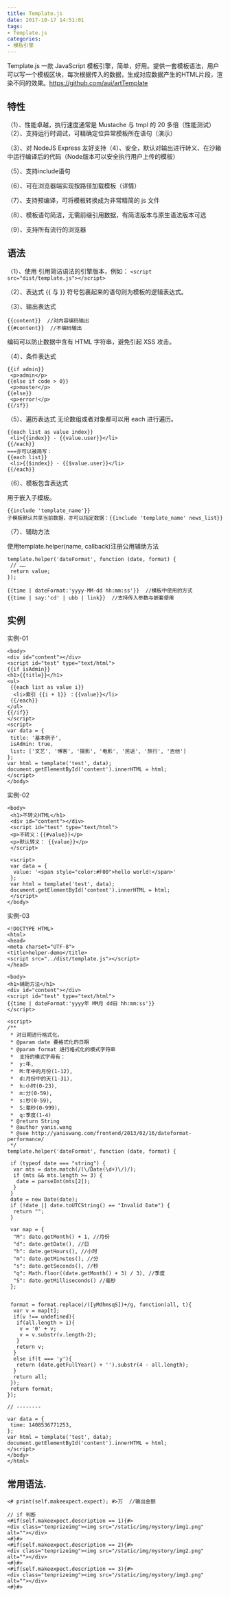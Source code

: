 ```yaml
---
title: Template.js 
date: 2017-10-17 14:51:01
tags:
- Template.js
categories: 
- 模板引擎 
---
```


Template.js 一款 JavaScript 模板引擎，简单，好用。提供一套模板语法，用户可以写一个模板区块，每次根据传入的数据，生成对应数据产生的HTML片段，渲染不同的效果。https://github.com/aui/artTemplate

## 特性
（1）、性能卓越，执行速度通常是 Mustache 与 tmpl 的 20 多倍（性能测试）（2）、支持运行时调试，可精确定位异常模板所在语句（演示）

（3）、对 NodeJS Express 友好支持（4）、安全，默认对输出进行转义、在沙箱中运行编译后的代码（Node版本可以安全执行用户上传的模板）

（5）、支持include语句

（6）、可在浏览器端实现按路径加载模板（详情）

（7）、支持预编译，可将模板转换成为非常精简的 js 文件

（8）、模板语句简洁，无需前缀引用数据，有简洁版本与原生语法版本可选

（9）、支持所有流行的浏览器

## 语法
（1）、使用
引用简洁语法的引擎版本，例如： `<script src="dist/template.js"></script>` 

（2）、表达式
{{ 与 }} 符号包裹起来的语句则为模板的逻辑表达式。

（3）、输出表达式
```
{{content}}  //对内容编码输出
{{#content}}  //不编码输出
```
编码可以防止数据中含有 HTML 字符串，避免引起 XSS 攻击。

（4）、条件表达式
```
{{if admin}}
 <p>admin</p>
{{else if code > 0}}
 <p>master</p>
{{else}}
 <p>error!</p>
{{/if}}
```

（5）、遍历表达式
无论数组或者对象都可以用 each 进行遍历。
```
{{each list as value index}}
 <li>{{index}} - {{value.user}}</li>
{{/each}}
===亦可以被简写：
{{each list}}
 <li>{{$index}} - {{$value.user}}</li>
{{/each}}
```

（6）、模板包含表达式

用于嵌入子模板。
```
{{include 'template_name'}}  
子模板默认共享当前数据，亦可以指定数据：{{include 'template_name' news_list}}  
```

（7）、辅助方法

使用template.helper(name, callback)注册公用辅助方法
```
template.helper('dateFormat', function (date, format) {
 // ……
 return value;
});
```
```
{{time | dateFormat:'yyyy-MM-dd hh:mm:ss'}}  //模板中使用的方式
{{time | say:'cd' | ubb | link}}  //支持传入参数与嵌套使用
```


## 实例
实例-01
```
<body>
<div id="content"></div>
<script id="test" type="text/html">
{{if isAdmin}}
<h1>{{title}}</h1>
<ul>
 {{each list as value i}}
  <li>索引 {{i + 1}} ：{{value}}</li>
 {{/each}}
</ul>
{{/if}}
</script>
<script>
var data = {
 title: '基本例子',
 isAdmin: true,
 list: ['文艺', '博客', '摄影', '电影', '民谣', '旅行', '吉他']
};
var html = template('test', data);
document.getElementById('content').innerHTML = html;
</script>
</body>
```
实例-02
```
<body>
 <h1>不转义HTML</h1>
 <div id="content"></div>
 <script id="test" type="text/html">
 <p>不转义：{{#value}}</p>
 <p>默认转义： {{value}}</p>
 </script>
  
 <script>
 var data = {
  value: '<span style="color:#F00">hello world!</span>'
 };
 var html = template('test', data);
 document.getElementById('content').innerHTML = html;
 </script>
</body>
```
实例-03
```
<!DOCTYPE HTML>
<html>
<head>
<meta charset="UTF-8">
<title>helper-demo</title>
<script src="../dist/template.js"></script>
</head>
  
<body>
<h1>辅助方法</h1>
<div id="content"></div>
<script id="test" type="text/html">
{{time | dateFormat:'yyyy年 MM月 dd日 hh:mm:ss'}}
</script>
  
<script>
/**
 * 对日期进行格式化，
 * @param date 要格式化的日期
 * @param format 进行格式化的模式字符串
 *  支持的模式字母有：
 *  y:年,
 *  M:年中的月份(1-12),
 *  d:月份中的天(1-31),
 *  h:小时(0-23),
 *  m:分(0-59),
 *  s:秒(0-59),
 *  S:毫秒(0-999),
 *  q:季度(1-4)
 * @return String
 * @author yanis.wang
 * @see http://yaniswang.com/frontend/2013/02/16/dateformat-performance/
 */
template.helper('dateFormat', function (date, format) {
  
 if (typeof date === "string") {
  var mts = date.match(/(\/Date(\d+)\/)/);
  if (mts && mts.length >= 3) {
   date = parseInt(mts[2]);
  }
 }
 date = new Date(date);
 if (!date || date.toUTCString() == "Invalid Date") {
  return "";
 }
  
 var map = {
  "M": date.getMonth() + 1, //月份
  "d": date.getDate(), //日
  "h": date.getHours(), //小时
  "m": date.getMinutes(), //分
  "s": date.getSeconds(), //秒
  "q": Math.floor((date.getMonth() + 3) / 3), //季度
  "S": date.getMilliseconds() //毫秒
 };
   
  
 format = format.replace(/([yMdhmsqS])+/g, function(all, t){
  var v = map[t];
  if(v !== undefined){
   if(all.length > 1){
    v = '0' + v;
    v = v.substr(v.length-2);
   }
   return v;
  }
  else if(t === 'y'){
   return (date.getFullYear() + '').substr(4 - all.length);
  }
  return all;
 });
 return format;
});
  
// --------
  
var data = {
 time: 1408536771253,
};
var html = template('test', data);
document.getElementById('content').innerHTML = html;
</script>
</body>
</html>
```

## 常用语法.
```
<# print(self.makeexpect.expect); #>万  //输出金额

// if 判断
<#if(self.makeexpect.description == 1){#>
<div class="tenprizeimg"><img src="/static/img/mystory/img1.png" alt=""></div>
<#}#>
<#if(self.makeexpect.description == 2){#>
<div class="tenprizeimg"><img src="/static/img/mystory/img2.png" alt=""></div>
<#}#>
<#if(self.makeexpect.description == 3){#>
<div class="tenprizeimg"><img src="/static/img/mystory/img3.png" alt=""></div>
<#}#>
```